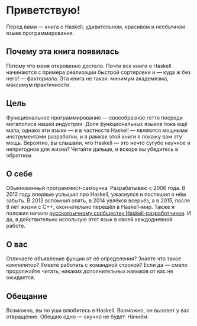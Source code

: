 # Приветствую!

Перед вами &mdash; книга о Haskell, удивительном, красивом и необычном языке программирования.

## Почему эта книга появилась

Потому что меня откровенно достало. Почти все книги о Haskell начинаются с примера реализации быстрой сортировки и &mdash; куда ж без него! &mdash; факториала. Эта книга не такая: минимум академизма, максимум практичности.

## Цель

Функциональное программирование &mdash; своеобразное гетто посреди мегаполиса нашей индустрии. Доля функциональных языков пока ещё мала, однако эти языки &mdash; и в частности Haskell &mdash; являются мощными инструментами разработки, и в рамках этой книги я покажу вам эту мощь. Вероятно, вы слышали, что Haskell &mdash; это нечто сугубо научное и непригодное для жизни? Читайте дальше, и вскоре вы убедитесь в обратном.

## О себе

Обыкновенный программист-самоучка. Разрабатываю с 2006 года. В 2012 году впервые услышал про Haskell, ужаснулся и поспешил о нём забыть. В 2013 вспомнил опять, в 2014 увлёкся всерьёз, а в 2015, после 8 лет жизни с C++, окончательно перешёл в Haskell-мир. Также я положил начало [русскоязычному сообществу Haskell-разработчиков](http://ruhaskell.org/). И да, я действительно использую этот язык в своей каждодневной работе.

## О вас

Отличаете объявление фунции от её определения? Знаете что такое компилятор? Умеете работать с командной строкой? Если да &mdash; смело продолжайте читать, никаких дополнительных навыков от вас не ожидается.

## Обещание

Возможно, вы по уши влюбитесь в Haskell. Возможно, он вызовет у вас отвращение. Обещаю одно &mdash; скучно не будет. Начнём.

<div style="padding-top: 20px; padding-bottom: 50px;" class="right">
<a href="/haskell-faq.html" class="btn waves-effect waves-light"><span class="fa fa-angle-double-right chapter-arrow"></span></a>
</div>

